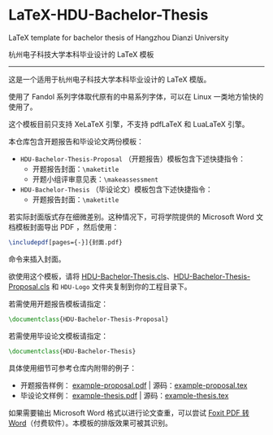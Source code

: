 # LaTeX-HDU-Bachelor-Thesis

LaTeX template for bachelor thesis of Hangzhou Dianzi University

杭州电子科技大学本科毕业设计的 LaTeX 模板

---

这是一个适用于杭州电子科技大学本科毕业设计的 LaTeX 模版。

使用了 Fandol 系列字体取代原有的中易系列字体，可以在 Linux 一类地方愉快的使用了。

这个模板目前只支持 XeLaTeX 引擎，不支持 pdfLaTeX 和 LuaLaTeX 引擎。

本仓库包含开题报告和毕设论文两份模板：

- `HDU-Bachelor-Thesis-Proposal` （开题报告）模板包含下述快捷指令：
  - 开题报告封面：`\maketitle`
  - 开题小组评审意见表：`\makeassessment`
- `HDU-Bachelor-Thesis` （毕设论文）模板包含下述快捷指令：
  - 开题报告封面：`\maketitle`

若实际封面版式存在细微差别。这种情况下，可将学院提供的 Microsoft Word 文档模板封面导出 PDF ，然后使用：

```tex
\includepdf[pages={-}]{封面.pdf}
```
命令来插入封面。

欲使用这个模板，请将 [HDU-Bachelor-Thesis.cls](HDU-Bachelor-Thesis.cls)、[HDU-Bachelor-Thesis-Proposal.cls](HDU-Bachelor-Thesis-Proposal.cls) 和 `HDU-Logo` 文件夹复制到你的工程目录下。

若需使用开题报告模板请指定：

```tex
\documentclass{HDU-Bachelor-Thesis-Proposal}
```

若需使用毕设论文模板请指定：

```tex
\documentclass{HDU-Bachelor-Thesis}
```

具体使用细节可参考仓库内附带的例子：

- 开题报告样例： [example-proposal.pdf](example-proposal.pdf) | 源码：[example-proposal.tex](example.tex)
- 毕设论文样例： [example-thesis.pdf](example-proposal.pdf) | 源码：[example-thesis.tex](example.tex)

如果需要输出 Microsoft Word 格式以进行论文查重，可以尝试 [Foxit PDF 转 Word](http://pdf2word.pdf365.cn/)（付费软件）。本模板的排版效果可被其识别。
